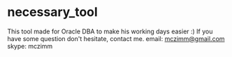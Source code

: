 # necessary_tool

This tool made for Oracle DBA to make his working days easier :)
If you have some question don't hesitate, contact me.
email: mczimm@gmail.com
skype: mczimm
